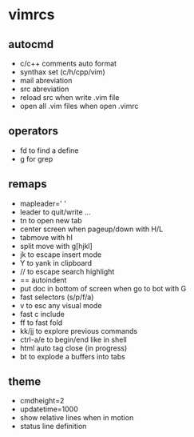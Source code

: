 # vimrcs
## autocmd
   - c/c++ comments auto format
   - synthax set (c/h/cpp/vim)
   - mail abreviation
   - src abreviation
   - reload src when write .vim file
   - open all .vim files when open .vimrc
   
## operators
   - fd to find a define
   - g for grep

## remaps
   - mapleader=' '
   - leader to quit/write ...
   - tn to open new tab
   - center screen when pageup/down with H/L
   - tabmove with hl
   - split move with g[hjkl]
   - jk to escape insert mode
   - Y to yank in clipboard
   - // to escape search highlight
   - == autoindent
   - put doc in bottom of screen when go to bot with G
   - fast selectors (s/p/f/a)
   - v to esc any visual mode
   - fast c include
   - ff to fast fold
   - kk/jj to explore previous commands
   - ctrl-a/e to begin/end like in shell
   - html auto tag close (in progress)
   - bt to explode a buffers into tabs

## theme
   - cmdheight=2
   - updatetime=1000
   - show relative lines when in motion
   - status line definition
